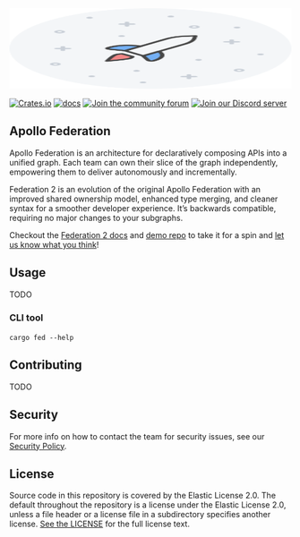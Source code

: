 <img src="https://raw.githubusercontent.com/apollographql/space-kit/main/src/illustrations/svgs/rocket1.svg" width="100%" height="144">

[![Crates.io](https://img.shields.io/crates/v/apollo-federation.svg?style=flat-square)](https://crates.io/crates/apollo-federation)
[![docs](https://img.shields.io/static/v1?label=docs&message=apollo-federation&color=blue&style=flat-square)](https://docs.rs/apollo-federation/)
[![Join the community forum](https://img.shields.io/badge/join%20the%20community-forum-blueviolet)](https://community.apollographql.com)
[![Join our Discord server](https://img.shields.io/discord/1022972389463687228.svg?color=7389D8&labelColor=6A7EC2&logo=discord&logoColor=ffffff&style=flat-square)](https://discord.gg/graphos)

Apollo Federation
-----------------------------
Apollo Federation is an architecture for declaratively composing APIs into a unified graph. Each team can own their slice of the graph independently, empowering them to deliver autonomously and incrementally.

Federation 2 is an evolution of the original Apollo Federation with an improved shared ownership model, enhanced type merging, and cleaner syntax for a smoother developer experience. It’s backwards compatible, requiring no major changes to your subgraphs.

Checkout the [Federation 2 docs](https://www.apollographql.com/docs/federation) and [demo repo](https://github.com/apollographql/supergraph-demo-fed2) to take it for a spin and [let us know what you think](https://community.apollographql.com/t/announcing-apollo-federation-2/1821)!

## Usage

TODO

### CLI tool

`cargo fed --help`

## Contributing

TODO

## Security

For more info on how to contact the team for security issues, see our [Security Policy](https://github.com/apollographql/federation-next/security/policy).

## License

Source code in this repository is covered by the Elastic License 2.0. The default throughout the repository is a license under the Elastic License 2.0, unless a file header or a license file in a subdirectory specifies another license. [See the LICENSE](./LICENSE) for the full license text.
